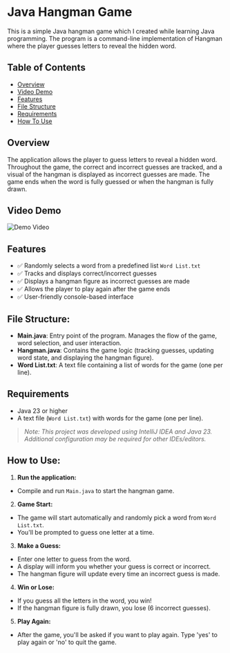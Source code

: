 # Java Hangman Game

This is a simple Java hangman game which I created while learning Java programming. The program is a command-line implementation of Hangman where the player guesses letters to reveal the hidden word.

## Table of Contents

- [Overview](#overview)
- [Video Demo](#video-demo)
- [Features](#features)
- [File Structure](#file-structure)
- [Requirements](#requirements)
- [How To Use](#how-to-use)

## Overview

The application allows the player to guess letters to reveal a hidden word. Throughout the game, the correct and incorrect guesses are tracked, and a visual of the hangman is displayed as incorrect guesses are made. The game ends when the word is fully guessed or when the hangman is fully drawn.

## Video Demo
![Demo Video](./demo/JavaHangmanDemo.gif)

## Features

- ✅ Randomly selects a word from a predefined list `Word List.txt`
- ✅ Tracks and displays correct/incorrect guesses
- ✅ Displays a hangman figure as incorrect guesses are made
- ✅ Allows the player to play again after the game ends
- ✅ User-friendly console-based interface

## File Structure:
- **Main.java**: Entry point of the program. Manages the flow of the game, word selection, and user interaction.
- **Hangman.java**: Contains the game logic (tracking guesses, updating word state, and displaying the hangman figure).
- **Word List.txt**: A text file containing a list of words for the game (one per line).

## Requirements
- Java 23 or higher
- A text file (`Word List.txt`) with words for the game (one per line).

> _Note: This project was developed using IntelliJ IDEA and Java 23. Additional configuration may be required for other IDEs/editors._

## How to Use:

1. **Run the application:**
- Compile and run `Main.java` to start the hangman game.
  
2. **Game Start:**
- The game will start automatically and randomly pick a word from `Word List.txt`.
- You'll be prompted to guess one letter at a time.
  
3. **Make a Guess:**
- Enter one letter to guess from the word.
- A display will inform you whether your guess is correct or incorrect.
- The hangman figure will update every time an incorrect guess is made.
  
4. **Win or Lose:**
- If you guess all the letters in the word, you win!
- If the hangman figure is fully drawn, you lose (6 incorrect guesses). 

5. **Play Again:**
- After the game, you'll be asked if you want to play again. Type 'yes' to play again or 'no' to quit the game.
